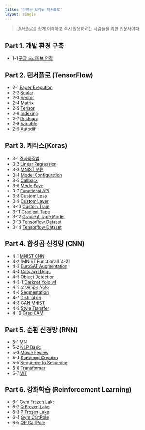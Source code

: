 ```yaml
---
title: '파이썬 딥러닝 텐서플로'
layout: single
---
```


> 텐서플로를 쉽게 이해하고 즉시 활용하려는 사람들을 위한 입문서이다.

## Part 1. 개발 환경 구축
* 1-1 [구글 드라이브 연결][1-1]

## Part 2. 텐서플로 (TensorFlow)
* 2-1 [Eager Execution][2-1]
* 2-2 [Scalar][2-2]
* 2-3 [Vector][2-3]
* 2-4 [Matrix][2-4]
* 2-5 [Tensor][2-5]
* 2-6 [Indexing][2-6]
* 2-7 [Reshape][2-7]
* 2-8 [Variable][2-8]
* 2-9 [Autodiff][2-9]

## Part 3. 케라스(Keras)
* 3-1 [경사하강법][3-1]
* 3-2 [Linear Regression][3-2]
* 3-3 [MNIST 분류][3-3]
* 3-4 [Model Configuration][3-4]
* 3-5 [Callback][3-5]
* 3-6 [Mode Save][3-6]
* 3-7 [Functional API][3-7]
* 3-8 [Custom Loss][3-8]
* 3-9 [Custom Layer][3-9]
* 3-10 [Custom Train][3-10]
* 3-11 [Gradient Tape][3-11]
* 3-12 [Gradient Tape Model][3-12]
* 3-13 [Tensorflow Dataset][3-13]
* 3-14 [Tensorflow Dataset][3-14]

## Part 4. 합성곱 신경망 (CNN)
* 4-1 [MNIST CNN][4-1]
* 4-2 [MNIST Functional][4-2]
* 4-3 [EuroSAT Augmentation][4-3]
* 4-4 [Cats and Dogs][4-4]
* 4-5 [Object Detection][4-5]
* 4-5-1 [Darknet Yolo v4][4-5-1]
* 4-5-2 [Simple Yolo][4-5-2]
* 4-6 [Segmentation][4-6]
* 4-7 [Distillation][4-7]
* 4-8 [GAN MNIST][4-8]
* 4-9 [Style Transfer][4-9]
* 4-10 [Grad CAM][4-10]

## Part 5. 순환 신경망 (RNN)
* 5-1 [MN][5-1]
* 5-2 [NLP Basic][5-2]
* 5-3 [Movie Review][5-3]
* 5-4 [Sentence Creation][5-4]
* 5-5 [Sequence to Sequence][5-5]
* 5-6 [Transformer][5-6]
* 5-7 [VIT][5-7]

## Part 6. 강화학습 (Reinforcement Learning)
* 6-1 [Gym Frozen Lake][6-1]
* 6-2 [Q Frozen Lake][6-2]
* 6-3 [P Frozen Lake][6-3]
* 6-4 [Gym CartPole][6-4]
* 6-5 [QP CartPole][6-5]

[1-1]: https://colab.research.google.com/drive/1cwcinrY11JvTTFfmA-pIUWgvRf3irbKx
[2-1]: https://colab.research.google.com/drive/1cuUvgXmAQ2Pgt7aT7baRwklW5Fwd4d47
[2-2]: https://colab.research.google.com/drive/1ctrY1qLX-viLz6fXiz0i_pLbLni6ix7V
[2-3]: https://colab.research.google.com/drive/1ciXUk0pNIGW64WOhYOiNRYr7oAyd_Qk6
[2-4]: https://colab.research.google.com/drive/1ciVlI3DW7AKhlUT73NbDelDJr-dq0KL9
[2-5]: https://colab.research.google.com/drive/1cejCcCTuHECV2uuNSAedr4CYheVfVCCJ
[2-6]: https://colab.research.google.com/drive/1cdmRDFbStseo0ymJ8cxX1COtx-lvQxSG
[2-7]: https://colab.research.google.com/drive/1cXrB9TQL8HKOMLFOQKRJhpK4uXgvbVPN
[2-8]: https://colab.research.google.com/drive/1cPKG6ayWSr6n5lb86tw3bmnic94z1xWA
[2-9]: https://colab.research.google.com/drive/1cMWu4lVJsd3dsDVE13vTv5vUW-ZXNzWd
[3-1]: https://colab.research.google.com/drive/1dmjIfIZwb5zn9YA44PndhsFu9KRe4Vg7
[3-2]: https://colab.research.google.com/drive/1dl2haZRJ46GoNCpywCpRvMy5ScVvFQvR
[3-3]: https://colab.research.google.com/drive/1dfmfy-uHgpgSlS-pUbWB_XEA5X5iIhL9
[3-4]: https://colab.research.google.com/drive/1deQfHpHwN9r1DT9VUrd4kk2204qOOK7p
[3-5]: https://colab.research.google.com/drive/1ddWeZdpSzPnK57lm3fXB4xwLifnpSzXI
[3-6]: https://colab.research.google.com/drive/1dc_vAeRTg9eGyyt9is0PGpmCgejgeiLy
[3-7]: https://colab.research.google.com/drive/1dWjfXofRBLKqsehVZRtdMKwsXtg2gAza
[3-8]: https://colab.research.google.com/drive/1dGkzDfT9RCjtGAkAmNW9cOsvmNcM4V30
[3-9]: https://colab.research.google.com/drive/1dArnYQyRtd8Q6ec8b5nDBw-394i7nyGn
[3-10]: https://colab.research.google.com/drive/1cH6iLu3YL4sr4OL9W9glOKMmh9e88zw4
[3-11]: https://colab.research.google.com/drive/1c7h-pSM3wcsHHks-efdgZTFBS7C6shzp
[3-12]: https://colab.research.google.com/drive/1c4bLhfVEoNOUNQTMo5dFqbl77DxpPekN
[3-13]: https://colab.research.google.com/drive/1byK6PzIQI6-qnz1awXdWBomTgp--EbtY
[3-14]: https://colab.research.google.com/drive/1do9gV3UDQH5hobRisCFxxjdAtF517YnR
[4-1]: 
[4-2]: 
[4-3]: https://colab.research.google.com/drive/1jkcdPoPJXBCP9RCSJS4oAX5154d41Rdk
[4-4]: https://colab.research.google.com/drive/1Ai6mDP4ZtTqUuA2yipxMwEojEBGOr-wL
[4-5]: https://colab.research.google.com/drive/1bfIshBmudoqiAAL5tgZA_E5ymuS9nhnV
[4-5-1]: https://colab.research.google.com/drive/1NfpYcuGd-BNZGXnOzOiLacAySRjKoyQp
[4-5-2]: https://colab.research.google.com/drive/1hBzleYbXYp9bRkAiyIIuAll4L1VXS1Kc
[4-6]: https://colab.research.google.com/drive/1kSVTUuKNGYHfZc2mJpLRiLPcKOxbw9tI
[4-7]: https://colab.research.google.com/drive/1_P5BdWJ4dRVneqjVHaGhZolspJJr_WKO
[4-8]: https://colab.research.google.com/drive/1GzElmeI0y5mi1cqNZeAuIzYHhVWCKUTU
[4-9]: https://colab.research.google.com/drive/1Db5sl7RVhLaYR5bJQzwUjtIrvksIuAUs
[4-10]: https://colab.research.google.com/drive/1lM__ZVojNvjE5BQl4UFyi7Dsc0Y9VK7X
[5-1]: https://colab.research.google.com/drive/15qPA384YDLU_f_C1VYzhqbDWt6cRiDqX
[5-2]: https://colab.research.google.com/drive/15gmJ8-CfeK1jUUbas4Yiof4DStjHw21q
[5-3]: https://colab.research.google.com/drive/15fAFFQzzSh1ct7mHb8lQOYhpF0W-Rk30
[5-4]: https://colab.research.google.com/drive/15WZIqBbuCKPlSNIrO0qjsELWF4YeG6Uw
[5-5]: https://colab.research.google.com/drive/15SOWP2UctEMscc1bY3zr2DZ-nYF-6PB_
[5-6]: https://colab.research.google.com/drive/15R68w1FDP0D3FxKDDdp6neudYs6MAdOa
[5-7]: https://colab.research.google.com/drive/15OebLJKe-d2TCqJFuUHzhGBIeajRaYEm
[6-1]: https://colab.research.google.com/drive/15E188y95grmtnUjv1KZenrgQfubwEd9B
[6-2]: https://colab.research.google.com/drive/15AtO6tRSGPHgWCEAzqtD_UPUTI6ukLu2
[6-3]: https://colab.research.google.com/drive/15-lB2NAY0dFFOKVPnAeHE4oIbLCGVh3A
[6-4]: https://colab.research.google.com/drive/14znXn-pFcAnLjTFTiycZSRI_wwZKNqF2
[6-5]: https://colab.research.google.com/drive/14uZx-dMUMPAyFeshZaEwZePdaFZAyjh5
